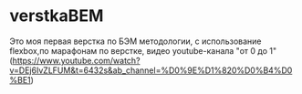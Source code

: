 # verstkaBEM
Это моя первая верстка по БЭМ методологии, с использование flexbox,по марафонам по верстке, видео youtube-канала "от 0 до 1" (https://www.youtube.com/watch?v=DEj6IvZLFUM&t=6432s&ab_channel=%D0%9E%D1%820%D0%B4%D0%BE1)
